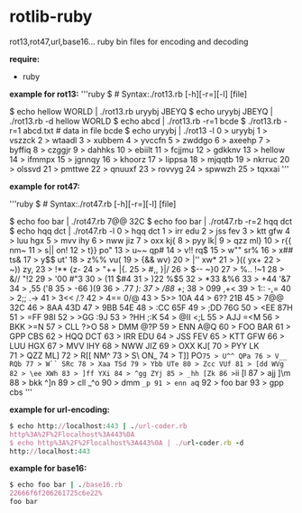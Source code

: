 # rotlib-ruby
rot13,rot47,url,base16... ruby bin files for encoding and decoding

**require:**
* ruby

**example for rot13:**
'''ruby
$ # Syntax:./rot13.rb [-h][-r=][-l] [file]

$ echo hellow WORLD | ./rot13.rb
uryybj JBEYQ
$ echo uryybj JBEYQ | ./rot13.rb -d
hellow WORLD
$ echo abcd | ./rot13.rb -r=1
bcde
$ ./rot13.rb -r=1 abcd.txt   # data in file
bcde
$ echo uryybj | ./rot13 -l
 0 > uryybj
 1 > vszzck
 2 > wtaadl
 3 > xubbem
 4 > yvccfn
 5 > zwddgo
 6 > axeehp
 7 > byffiq
 8 > czggjr
 9 > dahhks
10 > ebiilt
11 > fcjjmu
12 > gdkknv
13 > hellow
14 > ifmmpx
15 > jgnnqy
16 > khoorz
17 > lippsa
18 > mjqqtb
19 > nkrruc
20 > olssvd
21 > pmttwe
22 > qnuuxf
23 > rovvyg
24 > spwwzh
25 > tqxxai
'''

**example for rot47:**

'''ruby
$ # Syntax:./rot47.rb [-h][-r=][-l] [file]

$ echo foo bar | ./rot47.rb
7@@ 32C
$ echo foo bar | ./rot47.rb -r=2
hqq dct
$ echo hqq dct | ./rot47.rb -l
 0 > hqq dct
 1 > irr edu
 2 > jss fev
 3 > ktt gfw
 4 > luu hgx
 5 > mvv ihy
 6 > nww jiz
 7 > oxx kj{
 8 > pyy lk|
 9 > qzz ml}
10 > r{{ nm~
11 > s|| on!
12 > t}} po"
13 > u~~ qp#
14 > v!! rq$
15 > w"" sr%
16 > x## ts&
17 > y$$ ut'
18 > z%% vu(
19 > {&& wv)
20 > |'' xw*
21 > }(( yx+
22 > ~)) zy,
23 > !** {z-
24 > "++ |{.
25 > #,, }|/
26 > $-- ~}0
27 > %.. !~1
28 > &// "!2
29 > '00 #"3
30 > (11 $#4
31 > )22 %$5
32 > *33 &%6
33 > +44 '&7
34 > ,55 ('8
35 > -66 )(9
36 > .77 *):
37 > /88 +*;
38 > 099 ,+<
39 > 1:: -,=
40 > 2;; .->
41 > 3<< /.?
42 > 4== 0/@
43 > 5>> 10A
44 > 6?? 21B
45 > 7@@ 32C
46 > 8AA 43D
47 > 9BB 54E
48 > :CC 65F
49 > ;DD 76G
50 > <EE 87H
51 > =FF 98I
52 > >GG :9J
53 > ?HH ;:K
54 > @II <;L
55 > AJJ =<M
56 > BKK >=N
57 > CLL ?>O
58 > DMM @?P
59 > ENN A@Q
60 > FOO BAR
61 > GPP CBS
62 > HQQ DCT
63 > IRR EDU
64 > JSS FEV
65 > KTT GFW
66 > LUU HGX
67 > MVV IHY
68 > NWW JIZ
69 > OXX KJ[
70 > PYY LK\
71 > QZZ ML]
72 > R[[ NM^
73 > S\\ ON_
74 > T]] PO`
75 > U^^ QPa
76 > V__ RQb
77 > W`` SRc
78 > Xaa TSd
79 > Ybb UTe
80 > Zcc VUf
81 > [dd WVg
82 > \ee XWh
83 > ]ff YXi
84 > ^gg ZYj
85 > _hh [Zk
86 > `ii \[l
87 > ajj ]\m
88 > bkk ^]n
89 > cll _^o
90 > dmm `_p
91 > enn a`q
92 > foo bar
93 > gpp cbs
'''

**example for url-encoding:**

```ruby
$ echo http://localhost:443 | ./url-coder.rb
http%3A%2F%2Flocalhost%3A443%0A
$ echo http%3A%2F%2Flocalhost%3A443%0A | ./url-coder.rb -d
http://localhost:443
```

**example for base16:**

```ruby
$ echo foo bar | ./base16.rb
22666f6f206261725c6e22%                                                $ echo 22666f6f206261725c6e22 | ./base16.rb -d
foo bar
```



